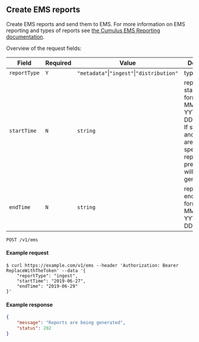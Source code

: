 ## Create EMS reports

Create EMS reports and send them to EMS. For more information on EMS reporting and types of reports see [the Cumulus EMS Reporting documentation](https://nasa.github.io/cumulus/docs/next/ems_reporting).

Overview of the request fields:

| Field | Required | Value | Description |
| --- | --- | --- | --- |
| `reportType` | `Y` | `"metadata"`&vert;`"ingest"`&vert;`"distribution"` | type of report |
| `startTime` | `N` | `string` | report startTime in format YYYY-MM-DD or YYYY-MM-DDTHH:mm:ss <br>If startTime and endTime are not specified, the reports for previous day will be generated |
| `endTime` | `N` | `string` | report endTime in format YYYY-MM-DD or YYYY-MM-DDTHH:mm:ss |

```endpoint
POST /v1/ems
```

#### Example request

```curl
$ curl https://example.com/v1/ems --header 'Authorization: Bearer ReplaceWithTheToken' --data '{
    "reportType": "ingest",
	"startTime": "2019-06-27",
	"endTime": "2019-06-29"
}'
```

#### Example response

```json
{
    "message": "Reports are being generated",
    "status": 202
}
```
